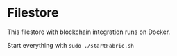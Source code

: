 # Filestore
This filestore with blockchain integration runs on Docker.

Start everything with `sudo ./startFabric.sh`